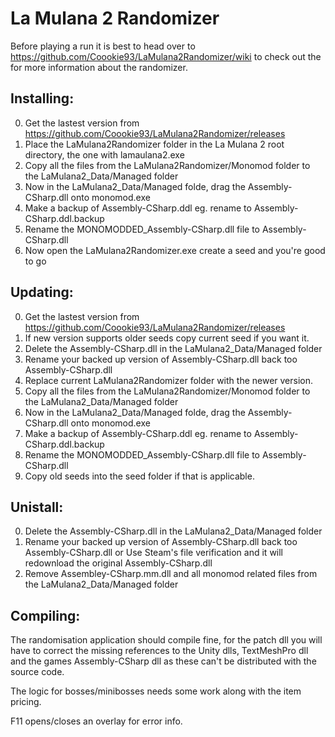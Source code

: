 # La Mulana 2 Randomizer
Before playing a run it is best to head over to https://github.com/Coookie93/LaMulana2Randomizer/wiki to check out the for more      information about the randomizer.

## Installing:
0. Get the lastest version from https://github.com/Coookie93/LaMulana2Randomizer/releases
1. Place the LaMulana2Randomizer folder in the La Mulana 2 root directory, the one with lamaulana2.exe
2. Copy all the files from the LaMulana2Randomizer/Monomod folder to the LaMulana2_Data/Managed folder
3. Now in the LaMulana2_Data/Managed folde, drag the Assembly-CSharp.dll onto monomod.exe
4. Make a backup of Assembly-CSharp.ddl eg. rename to Assembly-CSharp.ddl.backup
5. Rename the MONOMODDED_Assembly-CSharp.dll file to Assembly-CSharp.dll
6. Now open the LaMulana2Randomizer.exe create a seed and you're good to go

## Updating:
0. Get the lastest version from https://github.com/Coookie93/LaMulana2Randomizer/releases
1. If new version supports older seeds copy current seed if you want it.
2. Delete the Assembly-CSharp.dll in the LaMulana2_Data/Managed folder
3. Rename your backed up version of Assembly-CSharp.dll back too Assembly-CSharp.dll
4. Replace current LaMulana2Randomizer folder with the newer version.
5. Copy all the files from the LaMulana2Randomizer/Monomod folder to the LaMulana2_Data/Managed folder
6. Now in the LaMulana2_Data/Managed folde, drag the Assembly-CSharp.dll onto monomod.exe
7. Make a backup of Assembly-CSharp.ddl eg. rename to Assembly-CSharp.ddl.backup
8. Rename the MONOMODDED_Assembly-CSharp.dll file to Assembly-CSharp.dll
9. Copy old seeds into the seed folder if that is applicable.

## Unistall:
0. Delete the Assembly-CSharp.dll in the LaMulana2_Data/Managed folder
1. Rename your backed up version of Assembly-CSharp.dll back too Assembly-CSharp.dll or
Use Steam's file verification and it will redownload the original Assembly-CSharp.dll
2. Remove Assembley-CSharp.mm.dll and all monomod related files from the LaMulana2_Data/Managed folder

## Compiling:
The randomisation application should compile fine, for the patch dll you will have to correct the missing references to the Unity dlls, TextMeshPro dll and the games Assembly-CSharp dll as these can't be distributed with the source code.

The logic for bosses/minibosses needs some work along with the item pricing.

F11 opens/closes an overlay for error info.
